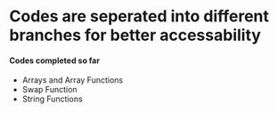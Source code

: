# Codes are seperated into different branches for better accessability
#### Codes completed so far
* Arrays and Array Functions
* Swap Function
* String Functions

